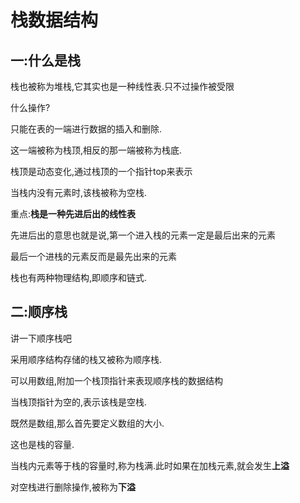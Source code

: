 # 栈数据结构

##  一:什么是栈

栈也被称为堆栈,它其实也是一种线性表.只不过操作被受限

什么操作?

只能在表的一端进行数据的插入和删除.

这一端被称为栈顶,相反的那一端被称为栈底.

栈顶是动态变化,通过栈顶的一个指针top来表示

当栈内没有元素时,该栈被称为空栈.

重点:**栈是一种先进后出的线性表**

先进后出的意思也就是说,第一个进入栈的元素一定是最后出来的元素

最后一个进栈的元素反而是最先出来的元素

栈也有两种物理结构,即顺序和链式.

## 二:顺序栈

讲一下顺序栈吧

采用顺序结构存储的栈又被称为顺序栈.

可以用数组,附加一个栈顶指针来表现顺序栈的数据结构

当栈顶指针为空的,表示该栈是空栈.

既然是数组,那么首先要定义数组的大小.

这也是栈的容量.

当栈内元素等于栈的容量时,称为栈满.此时如果在加栈元素,就会发生**上溢**

对空栈进行删除操作,被称为**下溢**



